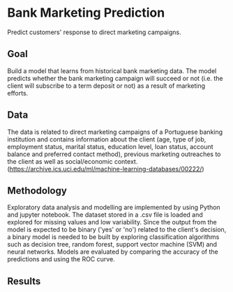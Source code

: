 # Bank Marketing Prediction

Predict customers' response to direct marketing campaigns.  

## Goal
Build a model that learns from historical bank marketing data. The model predicts whether the bank marketing campaign will succeed or not (i.e. the client will subscribe to a term deposit or not) as a result of marketing efforts.

## Data
The data is related to direct marketing campaigns of a Portuguese banking institution and contains information about the client (age, type of job, employment status, marital status, education level, loan status, account balance and preferred contact method), previous marketing outreaches to the client as well as social/economic context.  
(https://archive.ics.uci.edu/ml/machine-learning-databases/00222/)

## Methodology
Exploratory data analysis and modelling are implemented by using Python and jupyter notebook. The dataset stored in a .csv file is loaded and explored for missing values and low variability. Since the output from the model is expected to be binary ('yes' or 'no') related to the client's decision, a binary model is needed to be built by exploring classification algorithms such as decision tree, random forest, support vector machine (SVM) and neural networks. Models are evaluated by comparing the accuracy of the predictions and using the ROC curve.

## Results
